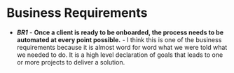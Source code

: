 # Business Requirements
 * ___BR1___ - __Once a client is ready to be onboarded, the process needs to be automated at every point possible.__ - I think this is one of the business requirements because it is almost word for word what we were told what we needed to do. It is a high level declaration of goals that leads to one or more projects to deliver a solution.

